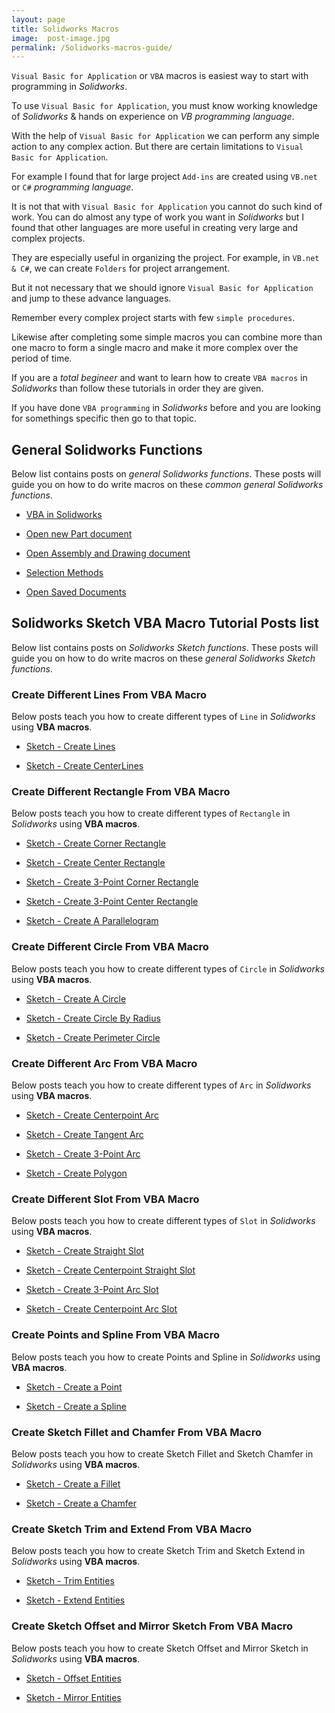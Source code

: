 ```yaml
---
layout: page
title: Solidworks Macros
image:  post-image.jpg
permalink: /Solidworks-macros-guide/
---
```


`Visual Basic for Application` or `VBA` macros is easiest way to start with programming in *Solidworks*. 

To use `Visual Basic for Application`, you must know working knowledge of *Solidworks* & hands on experience on *VB programming language*.

With the help of `Visual Basic for Application` we can perform any simple action to any complex action. 
But there are certain limitations to `Visual Basic for Application`. 

For example I found that for large project `Add-ins` are created using `VB.net` or `C#` *programming language*. 

It is not that with `Visual Basic for Application` you cannot do such kind of work. You can do almost any type of work you want in *Solidworks* but I found that other languages are more useful in creating very large and complex projects. 

They are especially useful in organizing the project. For example, in `VB.net & C#`, we can create `Folders` for project arrangement.

But it not necessary that we should ignore `Visual Basic for Application` and jump to these advance languages. 

Remember every complex project starts with few `simple procedures`. 

Likewise after completing some simple macros you can combine more than one macro to form a single macro and make it more complex over the period of time.

If you are a *total begineer* and want to learn how to create `VBA macros` in *Solidworks* than follow these tutorials in order they are given.

If you have done `VBA programming` in *Solidworks* before and you are looking for somethings specific then go to that topic.

## General Solidworks Functions

Below list contains posts on *general Solidworks functions*. These posts will guide you on how to do write macros on these *common general Solidworks functions*.

* [VBA in Solidworks](/solidworks-macros/vba-in-solidworks)

* [Open new Part document](/solidworks-macros/open-new-document)

* [Open Assembly and Drawing document](/solidworks-macros/open-assembly-and-drawing)

* [Selection Methods](/solidworks-macros/select-plane-from-tree)

* [Open Saved Documents](/solidworks-macros/open-saved-document)

## Solidworks Sketch VBA Macro Tutorial Posts list

Below list contains posts on *Solidworks Sketch functions*. These posts will guide you on how to do write macros on these *general Solidworks Sketch functions*.

### Create Different Lines From VBA Macro

Below posts teach you how to create different types of `Line` in *Solidworks* using **VBA macros**.

* [Sketch - Create Lines](/solidworks-macros/sketch-create-line)

* [Sketch - Create CenterLines](/solidworks-macros/sketch-create-centerline)

### Create Different Rectangle From VBA Macro

Below posts teach you how to create different types of `Rectangle` in *Solidworks* using **VBA macros**.

* [Sketch - Create Corner Rectangle](/solidworks-macros/create-corner-rectangle)

* [Sketch - Create Center Rectangle](/solidworks-macros/create-center-rectangle)

* [Sketch - Create 3-Point Corner Rectangle](/solidworks-macros/create-3point-corner-rectangle)

* [Sketch - Create 3-Point Center Rectangle](/solidworks-macros/create-3point-center-rectangle)

* [Sketch - Create A Parallelogram](/solidworks-macros/create-parallelogram)

### Create Different Circle From VBA Macro

Below posts teach you how to create different types of `Circle` in *Solidworks* using **VBA macros**.

* [Sketch - Create A Circle](/solidworks-macros/create-circle)

* [Sketch - Create Circle By Radius](/solidworks-macros/create-circle-by-radius)

* [Sketch - Create Perimeter Circle](/solidworks-macros/create-perimeter-circle)

### Create Different Arc From VBA Macro

Below posts teach you how to create different types of `Arc` in *Solidworks* using **VBA macros**.

* [Sketch - Create Centerpoint Arc](/solidworks-macros/create-centerpoint-arc)

* [Sketch - Create Tangent Arc](/solidworks-macros/create-tangent-arc)

* [Sketch - Create 3-Point Arc](/solidworks-macros/create-3point-arc)

* [Sketch - Create Polygon](/solidworks-macros/create-polygon)

### Create Different Slot From VBA Macro

Below posts teach you how to create different types of `Slot` in *Solidworks* using **VBA macros**.

* [Sketch - Create Straight Slot](/solidworks-macros/create-straight-slot)

* [Sketch - Create Centerpoint Straight Slot](/solidworks-macros/create-centerpoint-straight-slot)

* [Sketch - Create 3-Point Arc Slot](/solidworks-macros/create-3point-arc-slot)

* [Sketch - Create Centerpoint Arc Slot](/solidworks-macros/create-centerpoint-arc-slot)

### Create Points and Spline From VBA Macro

Below posts teach you how to create Points and Spline in *Solidworks* using **VBA macros**.

* [Sketch - Create a Point](/solidworks-macros/create-point)

* [Sketch - Create a Spline](/solidworks-macros/create-spline)

### Create Sketch Fillet and Chamfer From VBA Macro

Below posts teach you how to create Sketch Fillet and Sketch Chamfer in *Solidworks* using **VBA macros**.

* [Sketch - Create a Fillet](/solidworks-macros/create-fillet)

* [Sketch - Create a Chamfer](/solidworks-macros/create-chamfer)

### Create Sketch Trim and Extend From VBA Macro

Below posts teach you how to create Sketch Trim and Sketch Extend in *Solidworks* using **VBA macros**.

* [Sketch - Trim Entities](/solidworks-macros/trim-entities)

* [Sketch - Extend Entities](/solidworks-macros/extend-entities)

### Create Sketch Offset and Mirror Sketch From VBA Macro

Below posts teach you how to create Sketch Offset and Mirror Sketch in *Solidworks* using **VBA macros**.

* [Sketch - Offset Entities](/solidworks-macros/offset-entities)

* [Sketch - Mirror Entities](/solidworks-macros/mirror-entities)